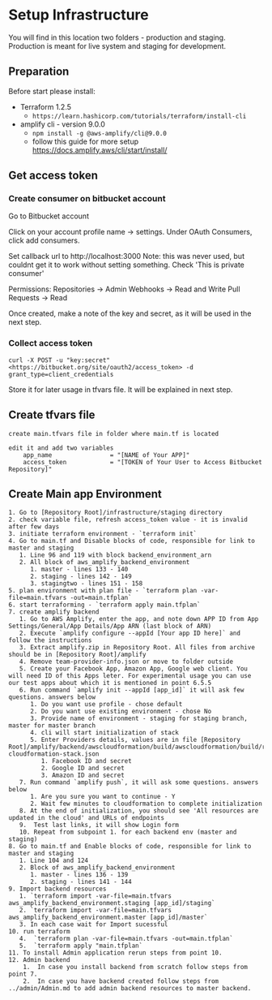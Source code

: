 # Setup Infrastructure

You will find in this location two folders - production and staging.
Production is meant for live system and staging for development.

## Preparation

Before start please install:

- Terraform 1.2.5
  - `https://learn.hashicorp.com/tutorials/terraform/install-cli`
- amplify cli - version 9.0.0
  - `npm install -g @aws-amplify/cli@9.0.0`
  - follow this guide for more setup <https://docs.amplify.aws/cli/start/install/>

## Get access token

### Create consumer on bitbucket account

Go to Bitbucket account

Click on your account profile name -> settings. Under OAuth Consumers, click add consumers.

Set callback url to http://localhost:3000 Note: this was never used, but couldnt get it to work without setting something.
Check 'This is private consumer'

Permissions:
    Repositories -> Admin
    Webhooks -> Read and Write
    Pull Requests -> Read

Once created, make a note of the key and secret, as it will be used in the next step.

### Collect access token

    curl -X POST -u "key:secret" <https://bitbucket.org/site/oauth2/access_token> -d grant_type=client_credentials

   Store it for later usage in tfvars file. It will be explained in next step.

## Create tfvars file

    create main.tfvars file in folder where main.tf is located

    edit it and add two variables
        app_name                = "[NAME of Your APP]"
        access_token            = "[TOKEN of Your User to Access Bitbucket Repository]"

## Create Main app Environment

    1. Go to [Repository Root]/infrastructure/staging directory
    2. check variable file, refresh access_token value - it is invalid after few days
    3. initiate terraform environment - `terraform init`
    4. Go to main.tf and Disable blocks of code, responsible for link to master and staging
       1. Line 96 and 119 with block backend_environment_arn
       2. All block of aws_amplify_backend_environment
          1. master - lines 133 - 140
          2. staging - lines 142 - 149
          3. stagingtwo - lines 151 - 158
    5. plan environment with plan file - `terraform plan -var-file=main.tfvars -out=main.tfplan`
    6. start terraforming - `terraform apply main.tfplan`
    7. create amplify backend
       1. Go to AWS Amplify, enter the app, and note down APP ID from App Settings/General/App Details/App ARN (last block of ARN)
       2. Execute `amplify configure --appId [Your app ID here]` and follow the instructions
       3. Extract amplify.zip in Repository Root. All files from archive should be in [Repository Root]/amplify
       4. Remove team-provider-info.json or move to folder outside
       5. Create your Facebook App, Amazon App, Google web client. You will need ID of this Apps leter. For experimental usage you can use our test apps about which it is mentioned in point 6.5.5
       6. Run command `amplify init --appId [app_id]` it will ask few questions. answers below
          1. Do you want use profile - chose default
          2. Do you want use existing environment - chose No
          3. Provide name of environment - staging for staging branch, master for master branch
          4. cli will start initialization of stack
          5. Enter Providers details, values are in file [Repository Root]/amplify/backend/awscloudformation/build/awscloudformation/build/root-cloudformation-stack.json
             1. Facebook ID and secret
             2. Google ID and secret
             3. Amazon ID and secret
       7. Run command `amplify push`, it will ask some questions. answers below
          1. Are you sure you want to continue - Y
          2. Wait few minutes to cloudformation to complete initialization
       8. At the end of initialization, you should see 'All resources are updated in the cloud' and URLs of endpoints
       9.  Test last links, it will show Login form
       10. Repeat from subpoint 1. for each backend env (master and staging)
    8. Go to main.tf and Enable blocks of code, responsible for link to master and staging
       1. Line 104 and 124
       2. Block of aws_amplify_backend_environment
          1. master - lines 136 - 139
          2. staging - lines 141 - 144
    9. Import backend resources
       1. `terraform import -var-file=main.tfvars aws_amplify_backend_environment.staging [app_id]/staging`
       2. `terraform import -var-file=main.tfvars aws_amplify_backend_environment.master [app_id]/master`
       3. In each case wait for Import sucessful
    10. run terraform
       4.  `terraform plan -var-file=main.tfvars -out=main.tfplan`
       5.  `terraform apply "main.tfplan`
    11. To install Admin application rerun steps from point 10.
    12. Admin backend
        1.  In case you install backend from scratch follow steps from point 7.
        2.  In case you have backend created follow steps from ../admin/Admin.md to add admin backend resources to master backend.
